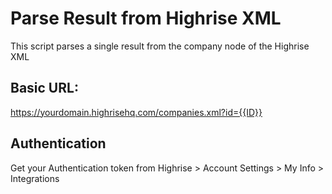 # Parse Result from Highrise XML
This script parses a single result from the company node of the Highrise XML

## Basic URL:
https://yourdomain.highrisehq.com/companies.xml?id={{ID}}

## Authentication
Get your Authentication token from Highrise > Account Settings > My Info > Integrations

